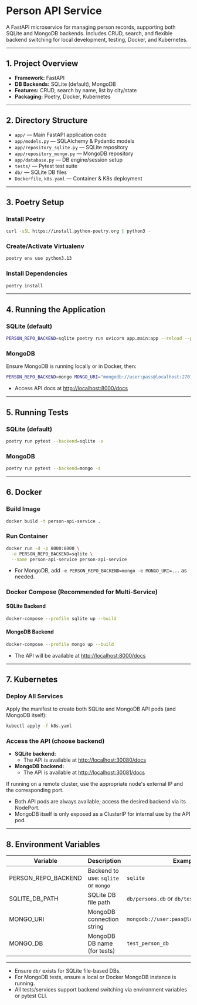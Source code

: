 # Person API Service

A FastAPI microservice for managing person records, supporting both SQLite and MongoDB backends. Includes CRUD, search, and flexible backend switching for local development, testing, Docker, and Kubernetes.

---

## 1. Project Overview
- **Framework:** FastAPI
- **DB Backends:** SQLite (default), MongoDB
- **Features:** CRUD, search by name, list by city/state
- **Packaging:** Poetry, Docker, Kubernetes

---

## 2. Directory Structure
- `app/` — Main FastAPI application code
- `app/models.py` — SQLAlchemy & Pydantic models
- `app/repository_sqlite.py` — SQLite repository
- `app/repository_mongo.py` — MongoDB repository
- `app/database.py` — DB engine/session setup
- `tests/` — Pytest test suite
- `db/` — SQLite DB files
- `Dockerfile`, `k8s.yaml` — Container & K8s deployment

---

## 3. Poetry Setup

### Install Poetry
```bash
curl -sSL https://install.python-poetry.org | python3 -
```

### Create/Activate Virtualenv
```bash
poetry env use python3.13
```

### Install Dependencies
```bash
poetry install
```

---

## 4. Running the Application

### SQLite (default)
```bash
PERSON_REPO_BACKEND=sqlite poetry run uvicorn app.main:app --reload --port 8000
```

### MongoDB
Ensure MongoDB is running locally or in Docker, then:
```bash
PERSON_REPO_BACKEND=mongo MONGO_URI="mongodb://user:pass@localhost:27017/person_db?authSource=admin" poetry run uvicorn app.main:app --reload --port 8000
```

- Access API docs at [http://localhost:8000/docs](http://localhost:8000/docs)

---

## 5. Running Tests

### SQLite (default)
```bash
poetry run pytest --backend=sqlite -s
```

### MongoDB
```bash
poetry run pytest --backend=mongo -s
```

---

## 6. Docker

### Build Image
```bash
docker build -t person-api-service .
```

### Run Container
```bash
docker run -d -p 8000:8000 \
  -e PERSON_REPO_BACKEND=sqlite \
  --name person-api-service person-api-service
```

- For MongoDB, add `-e PERSON_REPO_BACKEND=mongo -e MONGO_URI=...` as needed.

### Docker Compose (Recommended for Multi-Service)

#### SQLite Backend
```bash
docker-compose --profile sqlite up --build
```

#### MongoDB Backend
```bash
docker-compose --profile mongo up --build
```

- The API will be available at [http://localhost:8000/docs](http://localhost:8000/docs)

---

## 7. Kubernetes

### Deploy All Services
Apply the manifest to create both SQLite and MongoDB API pods (and MongoDB itself):
```bash
kubectl apply -f k8s.yaml
```

### Access the API (choose backend)
- **SQLite backend:**
  - The API is available at [http://localhost:30080/docs](http://localhost:30080/docs)
- **MongoDB backend:**
  - The API is available at [http://localhost:30081/docs](http://localhost:30081/docs)

If running on a remote cluster, use the appropriate node's external IP and the corresponding port.

- Both API pods are always available; access the desired backend via its NodePort.
- MongoDB itself is only exposed as a ClusterIP for internal use by the API pod.

---

## 8. Environment Variables

| Variable             | Description                              | Example                                      |
|----------------------|------------------------------------------|----------------------------------------------|
| PERSON_REPO_BACKEND  | Backend to use: `sqlite` or `mongo`      | `sqlite`                                     |
| SQLITE_DB_PATH       | SQLite DB file path                      | `db/persons.db` or `db/test_persons.db`      |
| MONGO_URI            | MongoDB connection string                | `mongodb://user:pass@localhost:27017/...`    |
| MONGO_DB             | MongoDB DB name (for tests)              | `test_person_db`                             |

---

- Ensure `db/` exists for SQLite file-based DBs.
- For MongoDB tests, ensure a local or Docker MongoDB instance is running.
- All tests/services support backend switching via environment variables or pytest CLI.
